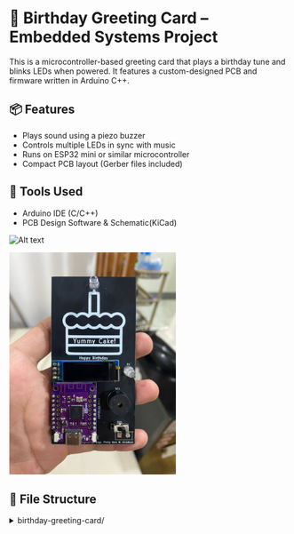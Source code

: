 # 🎂 Birthday Greeting Card – Embedded Systems Project

This is a microcontroller-based greeting card that plays a birthday tune and blinks LEDs when powered. It features a custom-designed PCB and firmware written in Arduino C++.

## 📦 Features
- Plays sound using a piezo buzzer
- Controls multiple LEDs in sync with music
- Runs on ESP32 mini or similar microcontroller
- Compact PCB layout (Gerber files included)

## 🧰 Tools Used
- Arduino IDE (C/C++)
- PCB Design Software & Schematic(KiCad)
  
![Alt text](media/60a1be46-b6f3-4d2e-8082-912dffdcb2ed.jpg)

<img src="Birthday Greetings Card Project/Media/60a1be46-b6f3-4d2e-8082-912dffdcb2ed.jpg" alt="60a1be46-b6f3-4d2e-8082-912dffdcb2ed" width="300"/>

## 📁 File Structure

<details>
  <summary>birthday-greeting-card/</summary>
  <ul>
    <li>
      firmware/
      <ul>
        <li>Birhtday_Greetings_V3_ino_copy_202504121542_copy_20250502000147.ino # Arduino sketch</li>
      </ul>
    </li>
    <li>
      pcb/
      <ul>
        <li>Birthday_Greetings_05132025_Gerber.zip # Gerber files for PCB fabrication</li>
      </ul>
    </li>
    <li>
      media/
      <ul>
        <li>(Images and videos of prototype)</li>
      </ul>
    </li>
  </ul>
</details>

